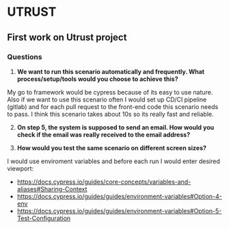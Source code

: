 # UTRUST
## First work on Utrust project
### Questions
1. **We want to run this scenario automatically and frequently. What process/setup/tools would you choose to achieve this?**

My go to framework would be cypress because of its easy to use nature. Also if we want to use this scenario often I would set up CD/CI pipeline (gitlab)
and for each pull request to the front-end code this scenario needs to pass. I think this scenario takes about 10s so its really fast and reliable.

2. **On step 5, the system is supposed to send an email. How would you check if the email was really received to the email address?**


3. **How would you test the same scenario on different screen sizes?**

I would use enviroment variables and before each run I would enter desired viewport:
- https://docs.cypress.io/guides/core-concepts/variables-and-aliases#Sharing-Context
- https://docs.cypress.io/guides/guides/environment-variables#Option-4-env
- https://docs.cypress.io/guides/guides/environment-variables#Option-5-Test-Configuration

